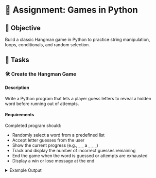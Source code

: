 
# 📘 Assignment: Games in Python

## 🎯 Objective

Build a classic Hangman game in Python to practice string manipulation, loops, conditionals, and random selection.

## 📝 Tasks

### 🛠️ Create the Hangman Game

#### Description
Write a Python program that lets a player guess letters to reveal a hidden word before running out of attempts.

#### Requirements
Completed program should:

- Randomly select a word from a predefined list
- Accept letter guesses from the user
- Show the current progress (e.g., _ _ a _ _ _)
- Track and display the number of incorrect guesses remaining
- End the game when the word is guessed or attempts are exhausted
- Display a win or lose message at the end

<details>
<summary>Example Output</summary>

```python
Welcome to Hangman!
Word: _ _ _ _ _
Guesses left: 6
Guess a letter: a
Word: _ a _ _ _
Guesses left: 6
Guess a letter: e
Word: _ a _ _ e
Guesses left: 6
... (game continues)
```
</details>
